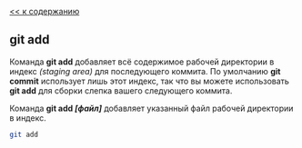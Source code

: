 [<< к содержанию](./readme.md)

## git add

Команда **git add** добавляет всё содержимое рабочей директории в индекс *(staging area)* для последующего коммита. По умолчанию **git commit** использует лишь этот индекс, так что вы можете использовать **git add** для сборки слепка вашего следующего коммита.

Команда **git add *[файл]*** добавляет указанный файл рабочей директории в индекс.

```bash
git add
```